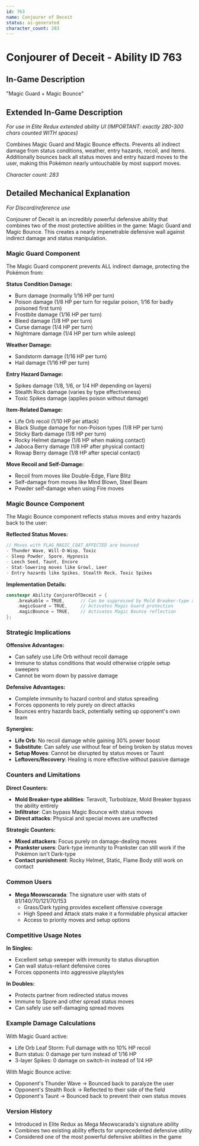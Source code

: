 ```yaml
---
id: 763
name: Conjourer of Deceit
status: ai-generated
character_count: 283
---
```


# Conjourer of Deceit - Ability ID 763

## In-Game Description
"Magic Guard + Magic Bounce"

## Extended In-Game Description
*For use in Elite Redux extended ability UI (IMPORTANT: exactly 280-300 chars counted WITH spaces)*

Combines Magic Guard and Magic Bounce effects. Prevents all indirect damage from status conditions, weather, entry hazards, recoil, and items. Additionally bounces back all status moves and entry hazard moves to the user, making this Pokémon nearly untouchable by most support moves.

*Character count: 283*

## Detailed Mechanical Explanation
*For Discord/reference use*

Conjourer of Deceit is an incredibly powerful defensive ability that combines two of the most protective abilities in the game: Magic Guard and Magic Bounce. This creates a nearly impenetrable defensive wall against indirect damage and status manipulation.

### Magic Guard Component
The Magic Guard component prevents ALL indirect damage, protecting the Pokémon from:

**Status Condition Damage:**
- Burn damage (normally 1/16 HP per turn)
- Poison damage (1/8 HP per turn for regular poison, 1/16 for badly poisoned first turn)
- Frostbite damage (1/16 HP per turn)
- Bleed damage (1/8 HP per turn)
- Curse damage (1/4 HP per turn)
- Nightmare damage (1/4 HP per turn while asleep)

**Weather Damage:**
- Sandstorm damage (1/16 HP per turn)
- Hail damage (1/16 HP per turn)

**Entry Hazard Damage:**
- Spikes damage (1/8, 1/6, or 1/4 HP depending on layers)
- Stealth Rock damage (varies by type effectiveness)
- Toxic Spikes damage (applies poison without damage)

**Item-Related Damage:**
- Life Orb recoil (1/10 HP per attack)
- Black Sludge damage for non-Poison types (1/8 HP per turn)
- Sticky Barb damage (1/8 HP per turn)
- Rocky Helmet damage (1/6 HP when making contact)
- Jaboca Berry damage (1/8 HP after physical contact)
- Rowap Berry damage (1/8 HP after special contact)

**Move Recoil and Self-Damage:**
- Recoil from moves like Double-Edge, Flare Blitz
- Self-damage from moves like Mind Blown, Steel Beam
- Powder self-damage when using Fire moves

### Magic Bounce Component
The Magic Bounce component reflects status moves and entry hazards back to the user:

**Reflected Status Moves:**
```c
// Moves with FLAG_MAGIC_COAT_AFFECTED are bounced
- Thunder Wave, Will-O-Wisp, Toxic
- Sleep Powder, Spore, Hypnosis
- Leech Seed, Taunt, Encore
- Stat-lowering moves like Growl, Leer
- Entry hazards like Spikes, Stealth Rock, Toxic Spikes
```

**Implementation Details:**
```c
constexpr Ability ConjurerOfDeceit = {
    .breakable = TRUE,      // Can be suppressed by Mold Breaker-type abilities
    .magicGuard = TRUE,     // Activates Magic Guard protection
    .magicBounce = TRUE,    // Activates Magic Bounce reflection
};
```

### Strategic Implications

**Offensive Advantages:**
- Can safely use Life Orb without recoil damage
- Immune to status conditions that would otherwise cripple setup sweepers
- Cannot be worn down by passive damage

**Defensive Advantages:**
- Complete immunity to hazard control and status spreading
- Forces opponents to rely purely on direct attacks
- Bounces entry hazards back, potentially setting up opponent's own team

**Synergies:**
- **Life Orb**: No recoil damage while gaining 30% power boost
- **Substitute**: Can safely use without fear of being broken by status moves
- **Setup Moves**: Cannot be disrupted by status moves or Taunt
- **Leftovers/Recovery**: Healing is more effective without passive damage

### Counters and Limitations

**Direct Counters:**
- **Mold Breaker-type abilities**: Teravolt, Turboblaze, Mold Breaker bypass the ability entirely
- **Infiltrator**: Can bypass Magic Bounce with status moves
- **Direct attacks**: Physical and special moves are unaffected

**Strategic Counters:**
- **Mixed attackers**: Focus purely on damage-dealing moves
- **Prankster users**: Dark-type immunity to Prankster can still work if the Pokémon isn't Dark-type
- **Contact punishment**: Rocky Helmet, Static, Flame Body still work on contact

### Common Users
- **Mega Meowscarada**: The signature user with stats of 81/140/70/121/70/153
  - Grass/Dark typing provides excellent offensive coverage
  - High Speed and Attack stats make it a formidable physical attacker
  - Access to priority moves and setup options

### Competitive Usage Notes

**In Singles:**
- Excellent setup sweeper with immunity to status disruption
- Can wall status-reliant defensive cores
- Forces opponents into aggressive playstyles

**In Doubles:**
- Protects partner from redirected status moves
- Immune to Spore and other spread status moves
- Can safely use self-damaging spread moves

### Example Damage Calculations
With Magic Guard active:
- Life Orb Leaf Storm: Full damage with no 10% HP recoil
- Burn status: 0 damage per turn instead of 1/16 HP
- 3-layer Spikes: 0 damage on switch-in instead of 1/4 HP

With Magic Bounce active:
- Opponent's Thunder Wave → Bounced back to paralyze the user
- Opponent's Stealth Rock → Reflected to their side of the field
- Opponent's Taunt → Bounced back to prevent their own status moves

### Version History
- Introduced in Elite Redux as Mega Meowscarada's signature ability
- Combines two existing ability effects for unprecedented defensive utility
- Considered one of the most powerful defensive abilities in the game